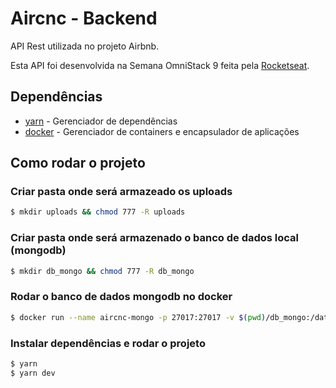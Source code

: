 # Aircnc - Backend

API Rest utilizada no projeto Airbnb.

Esta API foi desenvolvida na Semana OmniStack 9 feita pela [Rocketseat](https://rocketseat.com.br/).

## Dependências

- [yarn](https://yarnpkg.com/pt-BR/) - Gerenciador de dependências
- [docker](https://www.docker.com/) - Gerenciador de containers e encapsulador de aplicações

## Como rodar o projeto

### Criar pasta onde será armazeado os uploads

```sh
$ mkdir uploads && chmod 777 -R uploads
```

### Criar pasta onde será armazenado o banco de dados local (mongodb)

```sh
$ mkdir db_mongo && chmod 777 -R db_mongo
```

### Rodar o banco de dados mongodb no docker

```sh
$ docker run --name aircnc-mongo -p 27017:27017 -v $(pwd)/db_mongo:/data/db -d mongo:4.2.0
```

### Instalar dependências e rodar o projeto

```sh
$ yarn
$ yarn dev
```